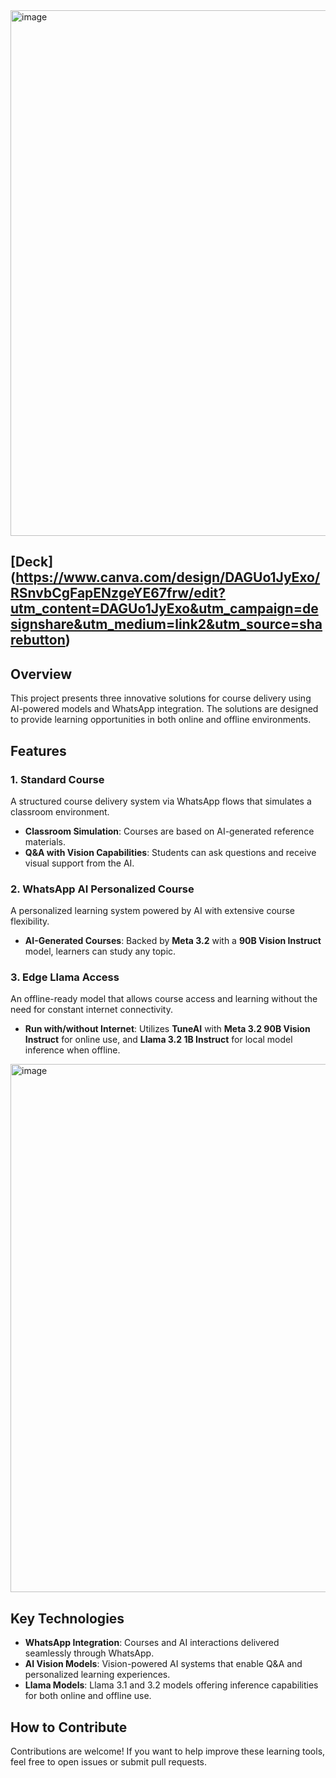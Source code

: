 <img width="841" alt="image" src="https://github.com/user-attachments/assets/5e43924d-cf0c-4b92-b953-58ba2123d356">

## [Deck] (https://www.canva.com/design/DAGUo1JyExo/RSnvbCgFapENzgeYE67frw/edit?utm_content=DAGUo1JyExo&utm_campaign=designshare&utm_medium=link2&utm_source=sharebutton)

## Overview
This project presents three innovative solutions for course delivery using AI-powered models and WhatsApp integration. The solutions are designed to provide learning opportunities in both online and offline environments. 

## Features

### 1. Standard Course
A structured course delivery system via WhatsApp flows that simulates a classroom environment.

- **Classroom Simulation**: Courses are based on AI-generated reference materials.
- **Q&A with Vision Capabilities**: Students can ask questions and receive visual support from the AI.

### 2. WhatsApp AI Personalized Course
A personalized learning system powered by AI with extensive course flexibility.
- **AI-Generated Courses**: Backed by **Meta 3.2** with a **90B Vision Instruct** model, learners can study any topic.

### 3. Edge Llama Access
An offline-ready model that allows course access and learning without the need for constant internet connectivity.

- **Run with/without Internet**: Utilizes **TuneAI** with **Meta 3.2 90B Vision Instruct** for online use, and **Llama 3.2 1B Instruct** for local model inference when offline.

<img width="845" alt="image" src="https://github.com/user-attachments/assets/55727091-63ee-4804-97ef-8bb68f5b7e09">

## Key Technologies

- **WhatsApp Integration**: Courses and AI interactions delivered seamlessly through WhatsApp.
- **AI Vision Models**: Vision-powered AI systems that enable Q&A and personalized learning experiences.
- **Llama Models**: Llama 3.1 and 3.2 models offering inference capabilities for both online and offline use.

## How to Contribute
Contributions are welcome! If you want to help improve these learning tools, feel free to open issues or submit pull requests.
